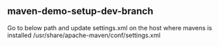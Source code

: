 ## maven-demo-setup-dev-branch
Go to below path and update settings.xml on the host where mavens is installed
/usr/share/apache-maven/conf/settings.xml
